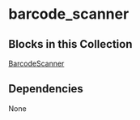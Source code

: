 barcode_scanner
===============

Blocks in this Collection
-------------------------
[BarcodeScanner](docs/barcode_scanner_block.md)

Dependencies
------------
None
